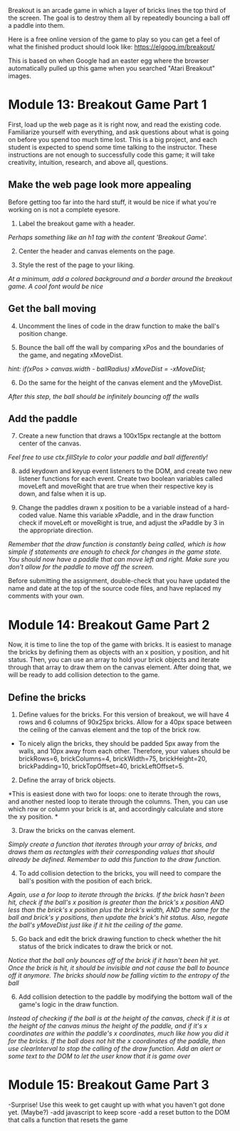 Breakout is an arcade game in which a layer of bricks lines the top third of the screen. The goal is to destroy them all by repeatedly bouncing a ball off a paddle into them. 

Here is a free online version of the game to play so you can get a feel of what the finished product should look like: https://elgoog.im/breakout/

This is based on when Google had an easter egg where the browser automatically pulled up this game when you searched "Atari Breakout" images.

# Module 13: Breakout Game Part 1

First, load up the web page as it is right now, and read the existing code. Familiarize yourself with everything, and ask questions about what is going on before you spend too much time lost. This is a big project, and each student is expected to spend some time talking to the instructor. These instructions are not enough to successfully code this game; it will take creativity, intuition, research, and above all, questions.

## Make the web page look more appealing

Before getting too far into the hard stuff, it would be nice if what you're working on is not a complete eyesore. 

1. Label the breakout game with a header. 

*Perhaps something like an h1 tag with the content 'Breakout Game'.*

2. Center the header and canvas elements on the page. 

3. Style the rest of the page to your liking.

*At a minimum, add a colored background and a border around the breakout game. A cool font would be nice*

## Get the ball moving

4. Uncomment the lines of code in the draw function to make the ball's position change.

5. Bounce the ball off the wall by comparing xPos and the boundaries of the game, and negating xMoveDist.

*hint: if(xPos > canvas.width - ballRadius) xMoveDist = -xMoveDist;*

6. Do the same for the height of the canvas element and the yMoveDist.

*After this step, the ball should be infinitely bouncing off the walls*

## Add the paddle

7. Create a new function that draws a 100x15px rectangle at the bottom center of the canvas.

*Feel free to use ctx.fillStyle to color your paddle and ball differently!*

8. add keydown and keyup event listeners to the DOM, and create two new listener functions for each event. Create two boolean variables called moveLeft and moveRight that are true when their respective key is down, and false when it is up.

9. Change the paddles drawn x position to be a variable instead of a hard-coded value. Name this variable xPaddle, and in the draw function check if moveLeft or moveRight is true, and adjust the xPaddle by 3 in the appropriate direction.

*Remember that the draw function is constantly being called, which is how simple if statements are enough to check for changes in the game state. You should now have a paddle that can move left and right. Make sure you don't allow for the paddle to move off the screen.*

Before submitting the assignment, double-check that you have updated the name and date at the top of the source code files, and have replaced my comments with your own.  

# Module 14: Breakout Game Part 2

Now, it is time to line the top of the game with bricks. It is easiest to manage the bricks by defining them as objects with an x position, y position, and hit status. Then, you can use an array to hold your brick objects and iterate through that array to draw them on the canvas element. After doing that, we will be ready to add collision detection to the game. 

## Define the bricks

1. Define values for the bricks. For this version of breakout, we will have 4 rows and 6 columns of 90x25px bricks. Allow for a 40px space between the ceiling of the canvas element and the top of the brick row. 

* To nicely align the bricks, they should be padded 5px away from the walls, and 10px away from each other. Therefore, your values should be brickRows=6, brickColumns=4, brickWidth=75, brickHeight=20, brickPadding=10, brickTopOffset=40, brickLeftOffset=5. 

2. Define the array of brick objects.

*This is easiest done with two for loops: one to iterate through the rows, and another nested loop to iterate through the columns. Then, you can use which row or column your brick is at, and accordingly calculate and store the xy position.  *

3. Draw the bricks on the canvas element.

*Simply create a function that iterates through your array of bricks, and draws them as rectangles with their corresponding values that should already be defined. Remember to add this function to the draw function.*

4. To add collision detection to the bricks, you will need to compare the ball's position with the position of each brick.

*Again, use a for loop to iterate through the bricks. If the brick hasn't been hit, check if the ball's x position is greater than the brick's x position AND less than the brick's x position plus the brick's width, AND the same for the ball and brick's y positions, then update the brick's hit status. Also, negate the ball's yMoveDist just like if it hit the ceiling of the game.*

5. Go back and edit the brick drawing function to check whether the hit status of the brick indicates to draw the brick or not.

*Notice that the ball only bounces off of the brick if it hasn't been hit yet. Once the brick is hit, it should be invisible and not cause the ball to bounce off it anymore. The bricks should now be falling victim to the entropy of the ball*

6. Add collision detection to the paddle by modifying the bottom wall of the game's logic in the draw function. 

*Instead of checking if the ball is at the height of the canvas, check if it is at the height of the canvas minus the height of the paddle, and if it's x coordinates are within the paddle's x coordinates, much like how you did it for the bricks. If the ball does not hit the x coordinates of the paddle, then use clearInterval to stop the calling of the draw function. Add an alert or some text to the DOM to let the user know that it is game over*

# Module 15: Breakout Game Part 3

-Surprise! Use this week to get caught up with what you haven't got done yet. (Maybe?)
-add javascript to keep score
-add a reset button to the DOM that calls a function that resets the game

